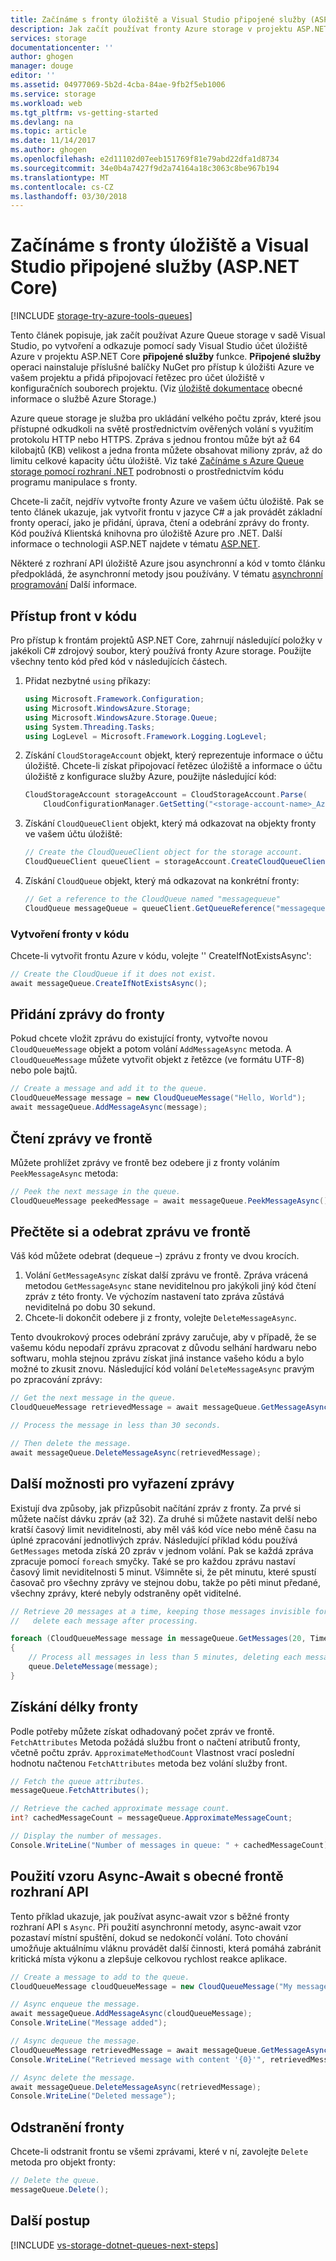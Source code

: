 ```yaml
---
title: Začínáme s fronty úložiště a Visual Studio připojené služby (ASP.NET Core) | Microsoft Docs
description: Jak začít používat fronty Azure storage v projektu ASP.NET Core v sadě Visual Studio
services: storage
documentationcenter: ''
author: ghogen
manager: douge
editor: ''
ms.assetid: 04977069-5b2d-4cba-84ae-9fb2f5eb1006
ms.service: storage
ms.workload: web
ms.tgt_pltfrm: vs-getting-started
ms.devlang: na
ms.topic: article
ms.date: 11/14/2017
ms.author: ghogen
ms.openlocfilehash: e2d11102d07eeb151769f81e79abd22dfa1d8734
ms.sourcegitcommit: 34e0b4a7427f9d2a74164a18c3063c8be967b194
ms.translationtype: MT
ms.contentlocale: cs-CZ
ms.lasthandoff: 03/30/2018
---
```

# <a name="get-started-with-queue-storage-and-visual-studio-connected-services-aspnet-core"></a>Začínáme s fronty úložiště a Visual Studio připojené služby (ASP.NET Core)

[!INCLUDE [storage-try-azure-tools-queues](../../includes/storage-try-azure-tools-queues.md)]

Tento článek popisuje, jak začít používat Azure Queue storage v sadě Visual Studio, po vytvoření a odkazuje pomocí sady Visual Studio účet úložiště Azure v projektu ASP.NET Core **připojené služby** funkce. **Připojené služby** operaci nainstaluje příslušné balíčky NuGet pro přístup k úložišti Azure ve vašem projektu a přidá připojovací řetězec pro účet úložiště v konfiguračních souborech projektu. (Viz [úložiště dokumentace](https://azure.microsoft.com/documentation/services/storage/) obecné informace o službě Azure Storage.)

Azure queue storage je služba pro ukládání velkého počtu zpráv, které jsou přístupné odkudkoli na světě prostřednictvím ověřených volání s využitím protokolu HTTP nebo HTTPS. Zpráva s jednou frontou může být až 64 kilobajtů (KB) velikost a jedna fronta můžete obsahovat miliony zpráv, až do limitu celkové kapacity účtu úložiště. Viz také [Začínáme s Azure Queue storage pomocí rozhraní .NET](../storage/queues/storage-dotnet-how-to-use-queues.md) podrobnosti o prostřednictvím kódu programu manipulace s fronty.

Chcete-li začít, nejdřív vytvořte fronty Azure ve vašem účtu úložiště. Pak se tento článek ukazuje, jak vytvořit frontu v jazyce C# a jak provádět základní fronty operací, jako je přidání, úprava, čtení a odebrání zprávy do fronty.  Kód používá Klientská knihovna pro úložiště Azure pro .NET. Další informace o technologii ASP.NET najdete v tématu [ASP.NET](http://www.asp.net).

Některé z rozhraní API úložiště Azure jsou asynchronní a kód v tomto článku předpokládá, že asynchronní metody jsou používány. V tématu [asynchronní programování](https://docs.microsoft.com/dotnet/csharp/async) Další informace.

## <a name="access-queues-in-code"></a>Přístup front v kódu

Pro přístup k frontám projektů ASP.NET Core, zahrnují následující položky v jakékoli C# zdrojový soubor, který používá fronty Azure storage. Použijte všechny tento kód před kód v následujících částech.

1. Přidat nezbytné `using` příkazy:
    ```cs
    using Microsoft.Framework.Configuration;
    using Microsoft.WindowsAzure.Storage;
    using Microsoft.WindowsAzure.Storage.Queue;
    using System.Threading.Tasks;
    using LogLevel = Microsoft.Framework.Logging.LogLevel;
    ```

1. Získání `CloudStorageAccount` objekt, který reprezentuje informace o účtu úložiště. Chcete-li získat připojovací řetězec úložiště a informace o účtu úložiště z konfigurace služby Azure, použijte následující kód:

    ```cs
    CloudStorageAccount storageAccount = CloudStorageAccount.Parse(
        CloudConfigurationManager.GetSetting("<storage-account-name>_AzureStorageConnectionString"));
    ```

1. Získání `CloudQueueClient` objekt, který má odkazovat na objekty fronty ve vašem účtu úložiště:

    ```cs
    // Create the CloudQueueClient object for the storage account.
    CloudQueueClient queueClient = storageAccount.CreateCloudQueueClient();
    ```
1. Získání `CloudQueue` objekt, který má odkazovat na konkrétní fronty:

    ```cs
    // Get a reference to the CloudQueue named "messagequeue"
    CloudQueue messageQueue = queueClient.GetQueueReference("messagequeue");
    ```

### <a name="create-a-queue-in-code"></a>Vytvoření fronty v kódu

Chcete-li vytvořit frontu Azure v kódu, volejte '' CreateIfNotExistsAsync':

```cs
// Create the CloudQueue if it does not exist.
await messageQueue.CreateIfNotExistsAsync();
```

## <a name="add-a-message-to-a-queue"></a>Přidání zprávy do fronty

Pokud chcete vložit zprávu do existující fronty, vytvořte novou `CloudQueueMessage` objekt a potom volání `AddMessageAsync` metoda. A `CloudQueueMessage` můžete vytvořit objekt z řetězce (ve formátu UTF-8) nebo pole bajtů.

```cs
// Create a message and add it to the queue.
CloudQueueMessage message = new CloudQueueMessage("Hello, World");
await messageQueue.AddMessageAsync(message);
```

## <a name="read-a-message-in-a-queue"></a>Čtení zprávy ve frontě

Můžete prohlížet zprávy ve frontě bez odebere ji z fronty voláním `PeekMessageAsync` metoda:

```cs
// Peek the next message in the queue.
CloudQueueMessage peekedMessage = await messageQueue.PeekMessageAsync();
```

## <a name="read-and-remove-a-message-in-a-queue"></a>Přečtěte si a odebrat zprávu ve frontě

Váš kód můžete odebrat (dequeue –) zprávu z fronty ve dvou krocích.

1. Volání `GetMessageAsync` získat další zprávu ve frontě. Zpráva vrácená metodou `GetMessageAsync` stane neviditelnou pro jakýkoli jiný kód čtení zpráv z této fronty. Ve výchozím nastavení tato zpráva zůstává neviditelná po dobu 30 sekund.
1. Chcete-li dokončit odebere ji z fronty, volejte `DeleteMessageAsync`.

Tento dvoukrokový proces odebrání zprávy zaručuje, aby v případě, že se vašemu kódu nepodaří zprávu zpracovat z důvodu selhání hardwaru nebo softwaru, mohla stejnou zprávu získat jiná instance vašeho kódu a bylo možné to zkusit znovu. Následující kód volání `DeleteMessageAsync` pravým po zpracování zprávy:

```cs
// Get the next message in the queue.
CloudQueueMessage retrievedMessage = await messageQueue.GetMessageAsync();

// Process the message in less than 30 seconds.

// Then delete the message.
await messageQueue.DeleteMessageAsync(retrievedMessage);
```

## <a name="additional-options-for-dequeuing-messages"></a>Další možnosti pro vyřazení zprávy

Existují dva způsoby, jak přizpůsobit načítání zpráv z fronty. Za prvé si můžete načíst dávku zpráv (až 32). Za druhé si můžete nastavit delší nebo kratší časový limit neviditelnosti, aby měl váš kód více nebo méně času na úplné zpracování jednotlivých zpráv. Následující příklad kódu používá `GetMessages` metoda získá 20 zpráv v jednom volání. Pak se každá zpráva zpracuje pomocí `foreach` smyčky. Také se pro každou zprávu nastaví časový limit neviditelnosti 5 minut. Všimněte si, že pět minutu, které spustí časovač pro všechny zprávy ve stejnou dobu, takže po pěti minut předané, všechny zprávy, které nebyly odstraněny opět viditelné.

```cs
// Retrieve 20 messages at a time, keeping those messages invisible for 5 minutes, 
//   delete each message after processing.

foreach (CloudQueueMessage message in messageQueue.GetMessages(20, TimeSpan.FromMinutes(5)))
{
    // Process all messages in less than 5 minutes, deleting each message after processing.
    queue.DeleteMessage(message);
}
```

## <a name="get-the-queue-length"></a>Získání délky fronty

Podle potřeby můžete získat odhadovaný počet zpráv ve frontě. `FetchAttributes` Metoda požádá službu front o načtení atributů fronty, včetně počtu zpráv. `ApproximateMethodCount` Vlastnost vrací poslední hodnotu načtenou `FetchAttributes` metoda bez volání služby front.

```cs
// Fetch the queue attributes.
messageQueue.FetchAttributes();

// Retrieve the cached approximate message count.
int? cachedMessageCount = messageQueue.ApproximateMessageCount;

// Display the number of messages.
Console.WriteLine("Number of messages in queue: " + cachedMessageCount);
```

## <a name="use-the-async-await-pattern-with-common-queue-apis"></a>Použití vzoru Async-Await s obecné frontě rozhraní API

Tento příklad ukazuje, jak používat async-await vzor s běžné fronty rozhraní API s `Async`. Při použití asynchronní metody, async-await vzor pozastaví místní spuštění, dokud se nedokončí volání. Toto chování umožňuje aktuálnímu vláknu provádět další činnosti, která pomáhá zabránit kritická místa výkonu a zlepšuje celkovou rychlost reakce aplikace.

```cs
// Create a message to add to the queue.
CloudQueueMessage cloudQueueMessage = new CloudQueueMessage("My message");

// Async enqueue the message.
await messageQueue.AddMessageAsync(cloudQueueMessage);
Console.WriteLine("Message added");

// Async dequeue the message.
CloudQueueMessage retrievedMessage = await messageQueue.GetMessageAsync();
Console.WriteLine("Retrieved message with content '{0}'", retrievedMessage.AsString);

// Async delete the message.
await messageQueue.DeleteMessageAsync(retrievedMessage);
Console.WriteLine("Deleted message");
```

## <a name="delete-a-queue"></a>Odstranění fronty

Chcete-li odstranit frontu se všemi zprávami, které v ní, zavolejte `Delete` metoda pro objekt fronty:

```cs
// Delete the queue.
messageQueue.Delete();
```

## <a name="next-steps"></a>Další postup

[!INCLUDE [vs-storage-dotnet-queues-next-steps](../../includes/vs-storage-dotnet-queues-next-steps.md)]
